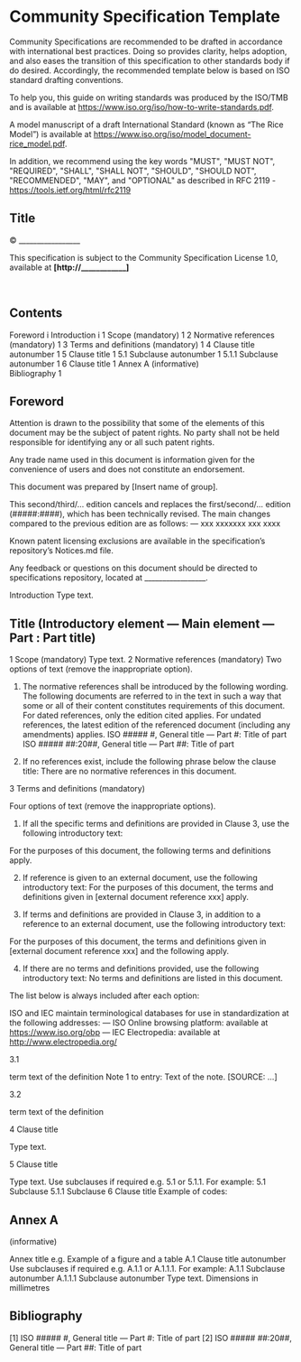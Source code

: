 # Community Specification Template

Community Specifications are recommended to be drafted in accordance with international best practices.  Doing so provides clarity, helps adoption, and also eases the transition of this specification to other standards body if do desired.  Accordingly, the recommended template below is based on ISO standard drafting conventions.

To help you, this guide on writing standards was produced by the ISO/TMB and is available at https://www.iso.org/iso/how-to-write-standards.pdf.

A model manuscript of a draft International Standard (known as “The Rice Model”) is available at https://www.iso.org/iso/model_document-rice_model.pdf.

In addition, we recommend using the key words "MUST", "MUST NOT", "REQUIRED", "SHALL", "SHALL NOT", "SHOULD", "SHOULD NOT", "RECOMMENDED",  "MAY", and "OPTIONAL" as described in RFC 2119 -  https://tools.ietf.org/html/rfc2119

 
## Title

 
© _________________

This specification is subject to the Community Specification License 1.0, available at **[http://____________]**

 

## Contents
Foreword	i
Introduction	i
1	Scope (mandatory)	1
2	Normative references (mandatory)	1
3	Terms and definitions (mandatory)	1
4	Clause title autonumber	1
5	Clause title	1
5.1	Subclause autonumber	1
5.1.1	Subclause autonumber	1
6	Clause title	1
Annex A (informative)  
Bibliography	1

## Foreword

Attention is drawn to the possibility that some of the elements of this document may be the subject of patent rights. No party shall not be held responsible for identifying any or all such patent rights.

Any trade name used in this document is information given for the convenience of users and does not constitute an endorsement.

This document was prepared by [Insert name of group].

This second/third/… edition cancels and replaces the first/second/… edition (#####:####), which has been technically revised.
The main changes compared to the previous edition are as follows:
—	xxx xxxxxxx xxx xxxx

Known patent licensing exclusions are available in the specification’s repository’s Notices.md file.

Any feedback or questions on this document should be directed to specifications repository, located at _________________.

Introduction
Type text.

 
## Title (Introductory element — Main element — Part : Part title)
1	Scope (mandatory)
Type text.
2	Normative references (mandatory)
Two options of text (remove the inappropriate option).
1)	The normative references shall be introduced by the following wording.
The following documents are referred to in the text in such a way that some or all of their content constitutes requirements of this document. For dated references, only the edition cited applies. For undated references, the latest edition of the referenced document (including any amendments) applies.
ISO ##### #, General title — Part #: Title of part
ISO ##### ##:20##, General title — Part ##: Title of part

2)	If no references exist, include the following phrase below the clause title:
There are no normative references in this document.

3	Terms and definitions (mandatory)

Four options of text (remove the inappropriate options).
1)	If all the specific terms and definitions are provided in Clause 3, use the following introductory text:

For the purposes of this document, the following terms and definitions apply.

2)	If reference is given to an external document, use the following introductory text:
For the purposes of this document, the terms and definitions given in [external document reference xxx] apply.

3)	If terms and definitions are provided in Clause 3, in addition to a reference to an external document, use the following introductory text:

For the purposes of this document, the terms and definitions given in [external document reference xxx] and the following apply.

4)	If there are no terms and definitions provided, use the following introductory text:
No terms and definitions are listed in this document.

The list below is always included after each option:

ISO and IEC maintain terminological databases for use in standardization at the following addresses:
—	ISO Online browsing platform: available at https://www.iso.org/obp
—	IEC Electropedia: available at http://www.electropedia.org/

3.1

term
text of the definition
Note 1 to entry: Text of the note.
[SOURCE: …]

3.2

term
text of the definition

4	Clause title 

Type text.

5	Clause title

Type text.
Use subclauses if required e.g. 5.1 or 5.1.1. For example:
5.1	Subclause 
5.1.1	Subclause 
6	Clause title
Example of codes:

## Annex A
(informative)

Annex title e.g. Example of a figure and a table
A.1	Clause title autonumber
Use subclauses if required e.g. A.1.1 or A.1.1.1. For example:
A.1.1	Subclause autonumber
A.1.1.1	Subclause autonumber
Type text.
Dimensions in millimetres

## Bibliography

[1]	ISO ##### #, General title — Part #: Title of part
[2]	ISO ##### ##:20##, General title — Part ##: Title of part
